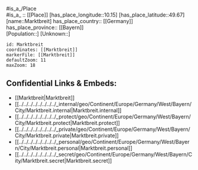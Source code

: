 ﻿---
location: [49.67,10.15] 
mapzoom: [7,12] 
mapmarker: city 
type: City
tags:
- geo/City


SpocWebEntityId: 32317
isDeleted: false
confidential: public

---
#is_a_/Place  
#is_a_ :: [[Place]] 
[has_place_longitude::10.15] 
[has_place_latitude::49.67] 
[name::Marktbreit] 
has_place_country:: [[Germany]]  
has_place_province:: [[Bayern]]  
[Population::] 
[Unknown::] 


```leaflet
id: Marktbreit
coordinates: [[Marktbreit]] 
markerFile: [[Marktbreit]] 
defaultZoom: 11 
maxZoom: 18
```


## Confidential Links & Embeds: 
- [[Marktbreit|Marktbreit]]  
- [[../../../../../../../../_internal/geo/Continent/Europe/Germany/West/Bayern/City/Marktbreit.internal|Marktbreit.internal]] 
- [[../../../../../../../../_protect/geo/Continent/Europe/Germany/West/Bayern/City/Marktbreit.protect|Marktbreit.protect]] 
- [[../../../../../../../../_private/geo/Continent/Europe/Germany/West/Bayern/City/Marktbreit.private|Marktbreit.private]] 
- [[../../../../../../../../_personal/geo/Continent/Europe/Germany/West/Bayern/City/Marktbreit.personal|Marktbreit.personal]] 
- [[../../../../../../../../_secret/geo/Continent/Europe/Germany/West/Bayern/City/Marktbreit.secret|Marktbreit.secret]] 
